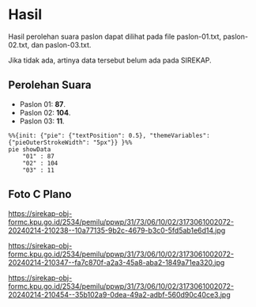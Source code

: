 # Hasil

Hasil perolehan suara paslon dapat dilihat pada file paslon-01.txt, paslon-02.txt, dan paslon-03.txt.

Jika tidak ada, artinya data tersebut belum ada pada SIREKAP.

## Perolehan Suara

 * Paslon 01: **87**.
 * Paslon 02: **104**.
 * Paslon 03: **11**.

```mermaid
%%{init: {"pie": {"textPosition": 0.5}, "themeVariables": {"pieOuterStrokeWidth": "5px"}} }%%
pie showData
    "01" : 87
    "02" : 104
    "03" : 11
```
## Foto C Plano

https://sirekap-obj-formc.kpu.go.id/2534/pemilu/ppwp/31/73/06/10/02/3173061002072-20240214-210238--10a77135-9b2c-4679-b3c0-5fd5ab1e6d14.jpg

https://sirekap-obj-formc.kpu.go.id/2534/pemilu/ppwp/31/73/06/10/02/3173061002072-20240214-210347--fa7c870f-a2a3-45a8-aba2-1849a71ea320.jpg

https://sirekap-obj-formc.kpu.go.id/2534/pemilu/ppwp/31/73/06/10/02/3173061002072-20240214-210454--35b102a9-0dea-49a2-adbf-560d90c40ce3.jpg
